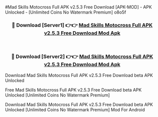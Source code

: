 #Mad Skills Motocross Full APK v2.5.3 Free Download [APK-MOD] - APK Unlocked - [Unlimited Coins No Watermark Premium] o8o5f



<div align="center">

<h3>🔴 Download [Server1] 👉👉 <a href="https://momento.my/?title=Mad_Skills_Motocross_Full_APK_v2.5.3_Free_Download">Mad Skills Motocross Full APK v2.5.3 Free Download Mod Apk</a></h3><br>

<h3>🔴 Download [Server2] 👉👉 <a href="https://momento.my/?title=Mad_Skills_Motocross_Full_APK_v2.5.3_Free_Download">Mad Skills Motocross Full APK v2.5.3 Free Download Mod Apk</a></h3>
</div>



Download Mad Skills Motocross Full APK v2.5.3 Free Download beta APK Unlocked

Free Mad Skills Motocross Full APK v2.5.3 Free Download beta APK Unlocked [Unlimited Coins No Watermark Premium]

Download Mad Skills Motocross Full APK v2.5.3 Free Download beta APK Unlocked [Unlimited Coins No Watermark Premium] Mod For Android
